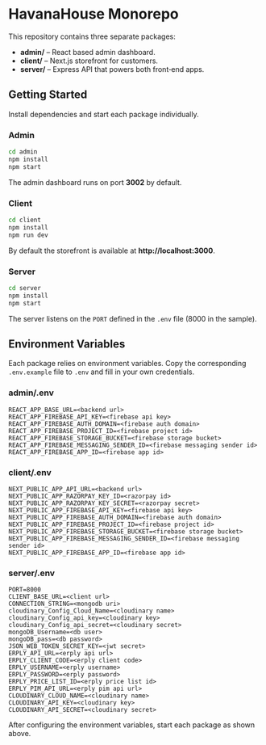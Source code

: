 # HavanaHouse Monorepo

This repository contains three separate packages:

- **admin/** – React based admin dashboard.
- **client/** – Next.js storefront for customers.
- **server/** – Express API that powers both front‑end apps.

## Getting Started

Install dependencies and start each package individually.

### Admin
```bash
cd admin
npm install
npm start
```
The admin dashboard runs on port **3002** by default.

### Client
```bash
cd client
npm install
npm run dev
```
By default the storefront is available at **http://localhost:3000**.

### Server
```bash
cd server
npm install
npm start
```
The server listens on the `PORT` defined in the `.env` file (8000 in the sample).

## Environment Variables

Each package relies on environment variables. Copy the corresponding `.env.example` file to `.env` and fill in your own credentials.

### admin/.env
```
REACT_APP_BASE_URL=<backend url>
REACT_APP_FIREBASE_API_KEY=<firebase api key>
REACT_APP_FIREBASE_AUTH_DOMAIN=<firebase auth domain>
REACT_APP_FIREBASE_PROJECT_ID=<firebase project id>
REACT_APP_FIREBASE_STORAGE_BUCKET=<firebase storage bucket>
REACT_APP_FIREBASE_MESSAGING_SENDER_ID=<firebase messaging sender id>
REACT_APP_FIREBASE_APP_ID=<firebase app id>
```

### client/.env
```
NEXT_PUBLIC_APP_API_URL=<backend url>
NEXT_PUBLIC_APP_RAZORPAY_KEY_ID=<razorpay id>
NEXT_PUBLIC_APP_RAZORPAY_KEY_SECRET=<razorpay secret>
NEXT_PUBLIC_APP_FIREBASE_API_KEY=<firebase api key>
NEXT_PUBLIC_APP_FIREBASE_AUTH_DOMAIN=<firebase auth domain>
NEXT_PUBLIC_APP_FIREBASE_PROJECT_ID=<firebase project id>
NEXT_PUBLIC_APP_FIREBASE_STORAGE_BUCKET=<firebase storage bucket>
NEXT_PUBLIC_APP_FIREBASE_MESSAGING_SENDER_ID=<firebase messaging sender id>
NEXT_PUBLIC_APP_FIREBASE_APP_ID=<firebase app id>
```

### server/.env
```
PORT=8000
CLIENT_BASE_URL=<client url>
CONNECTION_STRING=<mongodb uri>
cloudinary_Config_Cloud_Name=<cloudinary name>
cloudinary_Config_api_key=<cloudinary key>
cloudinary_Config_api_secret=<cloudinary secret>
mongoDB_Username=<db user>
mongoDB_pass=<db password>
JSON_WEB_TOKEN_SECRET_KEY=<jwt secret>
ERPLY_API_URL=<erply api url>
ERPLY_CLIENT_CODE=<erply client code>
ERPLY_USERNAME=<erply username>
ERPLY_PASSWORD=<erply password>
ERPLY_PRICE_LIST_ID=<erply price list id>
ERPLY_PIM_API_URL=<erply pim api url>
CLOUDINARY_CLOUD_NAME=<cloudinary name>
CLOUDINARY_API_KEY=<cloudinary key>
CLOUDINARY_API_SECRET=<cloudinary secret>
```

After configuring the environment variables, start each package as shown above.
